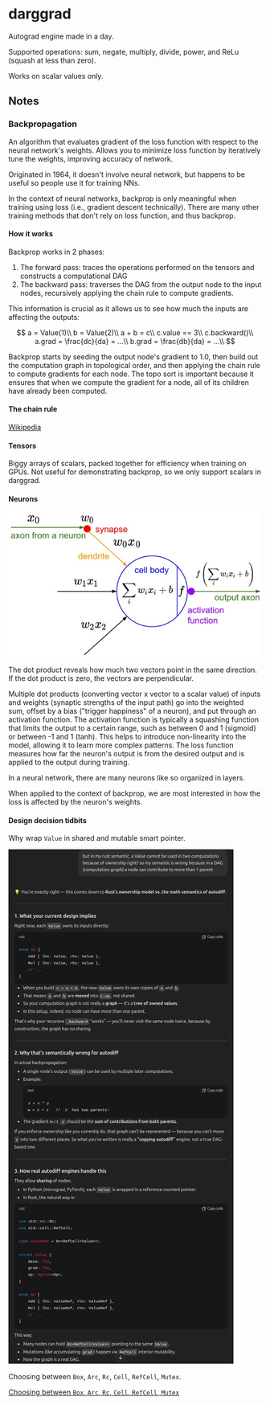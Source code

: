 # darggrad

Autograd engine made in a day.

Supported operations: sum, negate, multiply, divide, power, and ReLu (squash at
less than zero).

Works on scalar values only.

## Notes

### Backpropagation

An algorithm that evaluates gradient of the loss function with respect to the
neural network's weights. Allows you to minimize loss function by iteratively
tune the weights, improving accuracy of network.

Originated in 1964, it doesn't involve neural network, but happens to be useful
so people use it for training NNs.

In the context of neural networks, backprop is only meaningful when training
using loss (i.e., gradient descent technically). There are many other training
methods that don't rely on loss function, and thus backprop.

#### How it works

Backprop works in 2 phases:

1. The forward pass: traces the operations performed on the tensors and
   constructs a computational DAG
1. The backward pass: traverses the DAG from the output node to the input nodes,
   recursively applying the chain rule to compute gradients.

This information is crucial as it allows us to see how much the inputs are
affecting the outputs:

$$
a = Value(1)\\
b = Value(2)\\
a + b = c\\
c.value == 3\\
c.backward()\\
a.grad = \frac{dc}{da} = ...\\
b.grad = \frac{db}{da} = ...\\
$$

Backprop starts by seeding the output node's gradient to 1.0, then build out the
computation graph in topological order, and then applying the chain rule to
compute gradients for each node. The topo sort is important because it ensures
that when we compute the gradient for a node, all of its children have already
been computed.

#### The chain rule

[Wikipedia](https://en.wikipedia.org/wiki/Chain_rule)

#### Tensors

Biggy arrays of scalars, packed together for efficiency when training on GPUs.
Not useful for demonstrating backprop, so we only support scalars in darggrad.

#### Neurons

![Neuron](media/neuron.png)

The dot product reveals how much two vectors point in the same direction. If the
dot product is zero, the vectors are perpendicular.

Multiple dot products (converting vector x vector to a scalar value) of inputs
and weights (synaptic strengths of the input path) go into the weighted sum,
offset by a bias ("trigger happiness" of a neuron), and put through an
activation function. The activation function is typically a squashing function
that limits the output to a certain range, such as between 0 and 1 (sigmoid) or
between -1 and 1 (tanh). This helps to introduce non-linearity into the model,
allowing it to learn more complex patterns. The loss function measures how far
the neuron's output is from the desired output and is applied to the output
during training.

In a neural network, there are many neurons like so organized in layers.

When applied to the context of backprop, we are most interested in how the loss
is affected by the neuron's weights.

#### Design decision tidbits

Why wrap `Value` in shared and mutable smart pointer.

![Why wrap `Value` in shared and mutable smart pointers](media/value-data-type.png)

Choosing between `Box`, `Arc`, `Rc`, `Cell`, `RefCell`, `Mutex`.

[Choosing between `Box`, `Arc`, `Rc`, `Cell`, `RefCell`, `Mutex`](media/box-arc-rc-cell-refcell-mutex.png)

